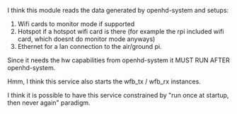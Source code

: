 I think this module reads the data generated by openhd-system and setups:
1) Wifi cards to monitor mode if supported
2) Hotspot if a hotspot wifi card is there (for example the rpi included wifi card, which doesnt do monitor mode anyways)
3) Ethernet for a lan connection to the air/ground pi.

Since it needs the hw capabilities from openhd-system it MUST RUN AFTER openhd-system.

Hmm, I think this service also starts the wfb_tx / wfb_rx instances.

I think it is possible to have this service constrained by "run once at startup, then never again" paradigm.
